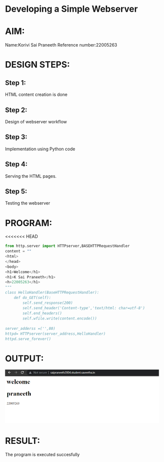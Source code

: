 # Developing a Simple Webserver

# AIM:

Name:Korivi Sai Praneeth
Reference number:22005263

# DESIGN STEPS:

## Step 1:

HTML content creation is done

## Step 2:

Design of webserver workflow

## Step 3:

Implementation using Python code

## Step 4:

Serving the HTML pages.

## Step 5:

Testing the webserver

# PROGRAM:
<<<<<<< HEAD
```python
from http.server import HTTPserver,BASEHTTPRequestHandler
content = ""
<html>
</head>
<body>
<h1>Welcome</h1>
<h1>K Sai Praneeth</h1>
<h>22005263</h1>
"""
class HelloHandler(BaseHTTPRequestHandler):
    def do_GET(self):
        self.send_response(200)
        self.send_header('Content-type','text/html: char=utf-8')
        self.end_headers()
        self.wfile.write(content.encode())
        
server_adderss =('',80)
httpd= HTTPserver(server_address,HelloHandler)
httpd.serve_forever()
```
# OUTPUT:
![model](/webserveroutput.png)

# RESULT:

The program is executed succesfully
